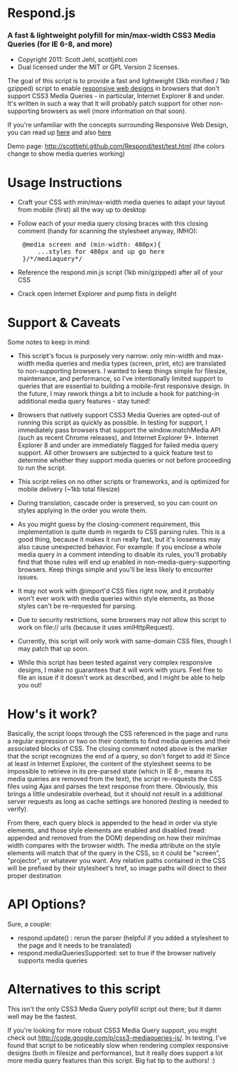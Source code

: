 # Respond.js 
### A fast & lightweight polyfill for min/max-width CSS3 Media Queries (for IE 6-8, and more)

 - Copyright 2011: Scott Jehl, scottjehl.com
 - Dual licensed under the MIT or GPL Version 2 licenses. 
 
The goal of this script is to provide a fast and lightweight (3kb minified / 1kb gzipped) script to enable [responsive web designs](http://www.alistapart.com/articles/responsive-web-design/) in browsers that don't support CSS3 Media Queries - in particular, Internet Explorer 8 and under. It's written in such a way that it will probably patch support for other non-supporting browsers as well (more information on that soon).

If you're unfamiliar with the concepts surrounding Responsive Web Design, you can read up [here](http://www.alistapart.com/articles/responsive-web-design/) and also [here](http://filamentgroup.com/examples/responsive-images/)

Demo page: http://scottjehl.github.com/Respond/test/test.html (the colors change to show media queries working)


Usage Instructions
======

- Craft your CSS with min/max-width media queries to adapt your layout from mobile (first) all the way up to desktop

- Follow each of your media query closing braces with this closing comment (handy for scanning the stylesheet anyway, IMHO):

<pre>
    @media screen and (min-width: 480px){
        ...styles for 480px and up go here
    }/*/mediaquery*/
</pre>

- Reference the respond.min.js script (1kb min/gzipped) after all of your CSS

- Crack open Internet Explorer and pump fists in delight


Support & Caveats
======

Some notes to keep in mind:

- This script's focus is purposely very narrow: only min-width and max-width media queries and media types (screen, print, etc) are translated to non-supporting browsers. I wanted to keep things simple for filesize, maintenance, and performance, so I've intentionally limited support to queries that are essential to building a mobile-first responsive design. In the future, I may rework things a bit to include a hook for patching-in additional media query features - stay tuned!

- Browsers that natively support CSS3 Media Queries are opted-out of running this script as quickly as possible. In testing for support, I immediately pass browsers that support the window.matchMedia API (such as recent Chrome releases), and Internet Explorer 9+. Internet Explorer 8 and under are immediately flagged for failed media query support. All other browsers are subjected to a quick feature test to determine whether they support media queries or not before proceeding to run the script.

- This script relies on no other scripts or frameworks, and is optimized for mobile delivery (~1kb total filesize)

- During translation, cascade order is preserved, so you can count on styles applying in the order you wrote them.

- As you might guess by the closing-comment requirement, this implementation is quite dumb in regards to CSS parsing rules. This is a good thing, because it makes it run really fast, but it's looseness may also cause unexpected behavior. For example: if you enclose a whole media query in a comment intending to disable its rules, you'll probably find that those rules will end up enabled in non-media-query-supporting browsers. Keep things simple and you'll be less likely to encounter issues.

- It may not work with @import'd CSS files right now, and it probably won't ever work with media queries within style elements, as those styles can't be re-requested for parsing.

- Due to security restrictions, some browsers may not allow this script to work on file:// urls (because it uses xmlHttpRequest). 

- Currently, this script will only work with same-domain CSS files, though I may patch that up soon.

- While this script has been tested against very complex responsive designs, I make no guarantees that it will work with yours. Feel free to file an issue if it doesn't work as described, and I might be able to help you out!


How's it work?
======
Basically, the script loops through the CSS referenced in the page and runs a regular expression or two on their contents to find media queries and their associated blocks of CSS. The closing comment noted above is the marker that the script recognizes the end of a query, so don't forget to add it! Since at least in Internet Explorer, the content of the stylesheet seems to be impossible to retrieve in its pre-parsed state (which in IE 8-, means its media queries are removed from the text), the script re-requests the CSS files using Ajax and parses the text response from there. Obviously, this brings a little undesirable overhead, but it should not result in a additional server requests as long as cache settings are honored (testing is needed to verify).

From there, each query block is appended to the head in order via style elements, and those style elements are enabled and disabled (read: appended and removed from the DOM) depending on how their min/max width compares with the browser width. The media attribute on the style elements will match that of the query in the CSS, so it could be "screen", "projector", or whatever you want. Any relative paths contained in the CSS will be prefixed by their stylesheet's href, so image paths will direct to their proper destination

API Options?
======
Sure, a couple:

- respond.update() : rerun the parser (helpful if you added a stylesheet to the page and it needs to be translated)
- respond.mediaQueriesSupported: set to true if the browser natively supports media queries




Alternatives to this script
======
This isn't the only CSS3 Media Query polyfill script out there; but it damn well may be the fastest.

If you're looking for more robust CSS3 Media Query support, you might check out http://code.google.com/p/css3-mediaqueries-js/. In testing, I've found that script to be noticeably slow when rendering complex responsive designs (both in filesize and performance), but it really does support a lot more media query features than this script. Big hat tip to the authors! :)